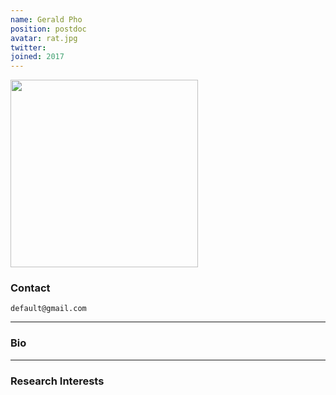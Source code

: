 ```yaml
---
name: Gerald Pho
position: postdoc
avatar: rat.jpg
twitter:
joined: 2017
---
```


<img width="300" src="{{site.baseurl}}/images/people/{{page.avatar}}" data-action="zoom">

### Contact

<i class="fa fa-envelope-o"></i>  `default@gmail.com`<br>

<hr>

### Bio


<hr>

### Research Interests


